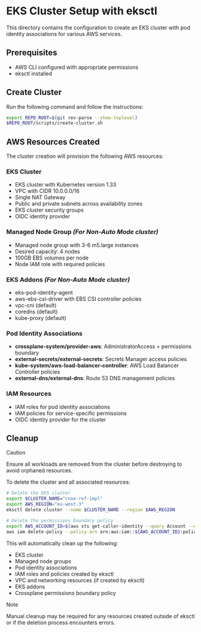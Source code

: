 # EKS Cluster Setup with eksctl

This directory contains the configuration to create an EKS cluster with pod identity associations for various AWS services.

## Prerequisites

- AWS CLI configured with appropriate permissions
- eksctl installed

## Create Cluster
Run the following command and follow the instructions:

```bash
export REPO_ROOT=$(git rev-parse --show-toplevel)
$REPO_ROOT/scripts/create-cluster.sh
```

## AWS Resources Created

The cluster creation will provision the following AWS resources:

### EKS Cluster
- EKS cluster with Kubernetes version 1.33
- VPC with CIDR 10.0.0.0/16
- Single NAT Gateway
- Public and private subnets across availability zones
- EKS cluster security groups
- OIDC identity provider

### Managed Node Group _(For Non-Auto Mode cluster)_
- Managed node group with 3-6 m5.large instances
- Desired capacity: 4 nodes
- 100GB EBS volumes per node
- Node IAM role with required policies

### EKS Addons _(For Non-Auto Mode cluster)_
- eks-pod-identity-agent
- aws-ebs-csi-driver with EBS CSI controller policies
- vpc-cni (default)
- coredns (default)
- kube-proxy (default)

### Pod Identity Associations
- **crossplane-system/provider-aws**: AdministratorAccess + permissions boundary
- **external-secrets/external-secrets**: Secrets Manager access policies
- **kube-system/aws-load-balancer-controller**: AWS Load Balancer Controller policies
- **external-dns/external-dns**: Route 53 DNS management policies

### IAM Resources
- IAM roles for pod identity associations
- IAM policies for service-specific permissions
- OIDC identity provider for the cluster

## Cleanup

> [!CAUTION]
> Ensure all workloads are removed from the cluster before destroying to avoid orphaned resources.

To delete the cluster and all associated resources:

```bash
# Delete the EKS cluster
export $CLUSTER_NAME="cnoe-ref-impl"
export AWS_REGION="eu-west-3"
eksctl delete cluster --name $CLUSTER_NAME --region $AWS_REGION

# Delete the permissions boundary policy
export AWS_ACCOUNT_ID=$(aws sts get-caller-identity --query Account --output text)
aws iam delete-policy --policy-arn arn:aws:iam::${AWS_ACCOUNT_ID}:policy/crossplane-permissions-boundary
```

This will automatically clean up the following:
- EKS cluster
- Managed node groups
- Pod identity associations
- IAM roles and policies created by eksctl
- VPC and networking resources (if created by eksctl)
- EKS addons
- Crossplane permissions boundary policy

> [!NOTE]
> Manual cleanup may be required for any resources created outside of eksctl or if the deletion process encounters errors.
